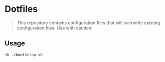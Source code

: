 # Dotfiles
>This repository contains configuration files that will overwrite existing configuration files. Use with caution!

## Usage
```sh
sh ./bootstrap.sh
```
